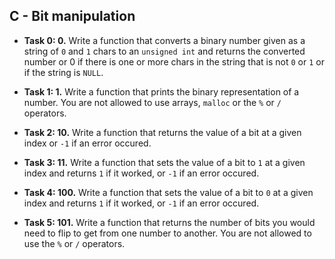 ## C - Bit manipulation

- **Task 0: 0.** Write a function that converts a binary number given as a string of `0` and `1` chars to an `unsigned int` and returns the converted number or 0 if there is one or more chars in the string that is not `0` or `1` or if the string is `NULL`.

- **Task 1: 1.** Write a function that prints the binary representation of a number. You are not allowed to use arrays, `malloc` or the `%` or `/` operators.

- **Task 2: 10.** Write a function that returns the value of a bit at a given index or `-1` if an error occured.

- **Task 3: 11.** Write a function that sets the value of a bit to `1` at a given index and returns `1` if it worked, or `-1` if an error occured.

- **Task 4: 100.** Write a function that sets the value of a bit to `0` at a given index and returns `1` if it worked, or `-1` if an error occured.

- **Task 5: 101.** Write a function that returns the number of bits you would need to flip to get from one number to another. You are not allowed to use the `%` or `/` operators.
